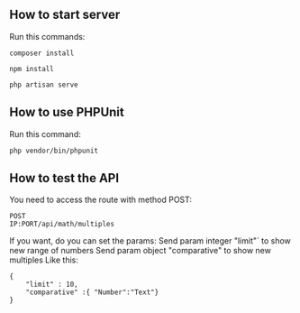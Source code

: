 ## How to start server 

Run this commands:
```
composer install
```

```
npm install
```

```
php artisan serve
```
## How to use PHPUnit

Run this command:
```
php vendor/bin/phpunit
```

## How to test the API

You need to access the route with method POST:

```
POST
IP:PORT/api/math/multiples
```
If you want, do you can set the params:
Send param integer "limit"´ to show new range of numbers
Send param object "comparative" to show new multiples 
Like this:
```
{
    "limit" : 10,
    "comparative" :{ "Number":"Text"} 
}
```
